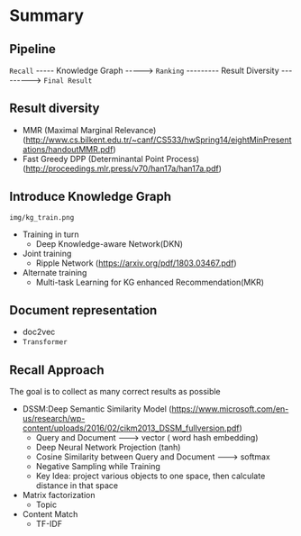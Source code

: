 Summary
=====================
## Pipeline
`Recall` ----- Knowledge Graph -----> `Ranking` --------- Result Diversity ---------> `Final Result`


## Result diversity
* MMR (Maximal Marginal Relevance) (http://www.cs.bilkent.edu.tr/~canf/CS533/hwSpring14/eightMinPresentations/handoutMMR.pdf)
* Fast Greedy DPP (Determinantal Point Process) (http://proceedings.mlr.press/v70/han17a/han17a.pdf)


## Introduce Knowledge Graph
```
img/kg_train.png
```
* Training in turn 
	* Deep Knowledge-aware Network(DKN)
* Joint training
	* Ripple Network (https://arxiv.org/pdf/1803.03467.pdf)
* Alternate training
	* Multi-task Learning for KG enhanced Recommendation(MKR)


## Document representation
* doc2vec
* `Transformer`


## Recall Approach
The goal is to collect as many correct results as possible
* DSSM:Deep Semantic Similarity Model (https://www.microsoft.com/en-us/research/wp-content/uploads/2016/02/cikm2013_DSSM_fullversion.pdf)
	* Query and Document ---> vector ( word hash embedding)
	* Deep Neural Network Projection (tanh)
	* Cosine Similarity between Query and Document ---> softmax
	* Negative Sampling while Training
	* Key Idea: project various objects to one space, then calculate distance in that space
* Matrix factorization
	* Topic
* Content Match
	* TF-IDF
